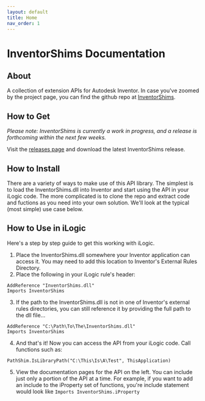 ```yaml
---
layout: default
title: Home
nav_order: 1
---
```


# InventorShims Documentation

## About

A collection of extension APIs for Autodesk Inventor.  In case you've zoomed by the project page, you can find the github repo at [InventorShims](https://github.com/InventorCode/InventorShims).

## How to Get

*Please note: InventorShims is currently a work in progress, and a release is forthcoming within the next few weeks.*

Visit the [releases page](https://github.com/InventorCode/InventorShims/releases) and download the latest InventorShims release.

## How to Install

There are a variety of ways to make use of this API library.  The simplest is to load the InventorShims.dll into Inventor and start using the API in your iLogic code.  The more complicated is to clone the repo and extract code and fuctions as you need into your own solution.  We'll look at the typical (most simple) use case below.

## How to Use in iLogic

Here's a step by step guide to get this working with iLogic.

1. Place the InventorShims.dll somewhere your Inventor application can access it.  You may need to add this location to Inventor's External Rules Directory.
2. Place the following in your iLogic rule's header:

```VB
AddReference "InventorShims.dll"
Imports InventorShims
```

3. If the path to the InventorShims.dll is not in one of Inventor's external rules directories, you can still reference it by providing the full path to the dll file...

```VB
AddReference "C:\Path\To\The\InventorShims.dll"
Imports InventorShims
```

4. And that's it!  Now you can access the API from your iLogic code.  Call functions such as:

```VB
PathShim.IsLibraryPath("C:\This\Is\A\Test", ThisApplication)
```

5. View the documentation pages for the API on the left.  You can include just only a portion of the API at a time.  For example, if you want to add an include to the iProperty set of functions, you're include statement would look like `Imports InventorShims.iProperty`


